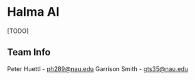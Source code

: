 # Halma AI

[TODO]


## Team Info

Peter Huettl - [ph289@nau.edu](ph289@nau.edu)
Garrison Smith - [gts35@nau.edu](gts35@nau.edu)
